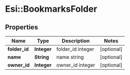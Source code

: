 # Esi::BookmarksFolder

## Properties
Name | Type | Description | Notes
------------ | ------------- | ------------- | -------------
**folder_id** | **Integer** | folder_id integer | [optional] 
**name** | **String** | name string | [optional] 
**owner_id** | **Integer** | owner_id integer | [optional] 


